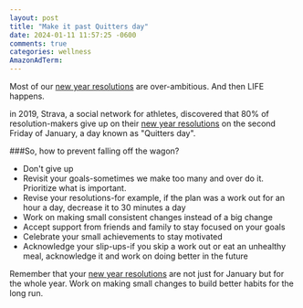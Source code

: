 ```yaml
---
layout: post
title: "Make it past Quitters day"
date: 2024-01-11 11:57:25 -0600
comments: true
categories: wellness
AmazonAdTerm:
---
```

Most of our [new year resolutions](https://geridoc.net/blog/2021/12/26/some-healthy-new-years-goals/) are over-ambitious. And then LIFE happens.

in 2019, Strava, a social network for athletes, discovered that 80% of resolution-makers give up on their [new year resolutions](https://geridoc.net/blog/2021/12/26/some-healthy-new-years-goals/) on the second Friday of January, a day known as "Quitters day".

###So, how to prevent falling off the wagon?
- Don't give up
- Revisit your goals-sometimes we make too many and over do it. Prioritize what is important.
- Revise your resolutions-for example, if the plan was a work out for an hour a day, decrease it to 30 minutes a day
- Work on making small consistent changes instead of a big change
- Accept support from friends and family to stay focused on your goals
- Celebrate your small achievements to stay motivated
- Acknowledge your slip-ups-if you skip a work out or eat an unhealthy meal, acknowledge it and work on doing better in the future


Remember that your [new year resolutions](https://geridoc.net/blog/2021/12/26/some-healthy-new-years-goals/) are not just for January but for the whole year. Work on making small changes to build better habits for the long run.

